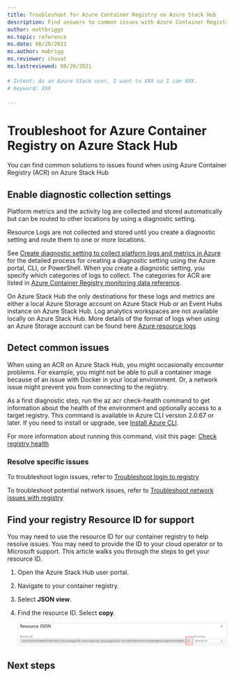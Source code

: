 ```yaml
---
title: Troubleshoot for Azure Container Registry on Azure Stack Hub 
description: Find answers to common issues with Azure Container Registry on Azure Stack Hub
author: mattbriggs
ms.topic: reference
ms.date: 08/20/2021
ms.author: mabrigg
ms.reviewer: chasat
ms.lastreviewed: 08/20/2021

# Intent: As an Azure Stack user, I want to XXX so I can XXX.
# Keyword: XXX

---
```


# Troubleshoot for Azure Container Registry on Azure Stack Hub

You can find common solutions to issues found when using Azure Container Registry (ACR) on Azure Stack Hub

## Enable diagnostic collection settings

Platform metrics and the activity log are collected and stored automatically but can be routed to other locations by using a diagnostic setting.

Resource Logs are not collected and stored until you create a diagnostic setting and route them to one or more locations.

See [Create diagnostic setting to collect platform logs and metrics in Azure](/azure/azure-monitor/essentials/diagnostic-settings) for the detailed process for creating a diagnostic setting using the Azure portal, CLI, or PowerShell. When you create a diagnostic setting, you specify which categories of logs to collect. The categories for ACR are listed in [Azure Container Registry monitoring data reference](/azure/container-registry/monitor-service-reference#resource-logs).

On Azure Stack Hub the only destinations for these logs and metrics are either a local Azure Storage account on Azure Stack Hub or an Event Hubs instance on Azure Stack Hub. Log analytics workspaces are not available locally on Azure Stack Hub. More details of the format of logs when using an Azure Storage account can be found here [Azure resource logs](/azure/azure-monitor/essentials/resource-logs#send-to-azure-storage)

## Detect common issues

When using an ACR on Azure Stack Hub, you might occasionally encounter problems. For example, you might not be able to pull a container image because of an issue with Docker in your local environment. Or, a network issue might prevent you from connecting to the registry.

As a first diagnostic step, run the az acr check-health command to get information about the health of the environment and optionally access to a target registry. This command is available in Azure CLI version 2.0.67 or later. If you need to install or upgrade, see [Install Azure CLI](/cli/azure/install-azure-cli).

For more information about running this command, visit this page: [Check registry health](/azure/container-registry/container-registry-check-health)

### Resolve specific issues

To troubleshoot login issues,  refer to  [Troubleshoot login to registry](/azure/container-registry/container-registry-troubleshoot-login)

To troubleshoot potential network issues, refer to [Troubleshoot network issues with registry](/azure/container-registry/container-registry-troubleshoot-access)

## Find your registry Resource ID for support

You may need to use the resource ID for our container registry to help resolve issues. You may need to provide the ID to your cloud operator or to Microsoft support. This article walks you through the steps to get your resource ID.

1.  Open the Azure Stack Hub user portal.
2.  Navigate to your container registry.
3.  Select **JSON view**.
4.  Find the resource ID. Select **copy**.

    ![get the resource id string for ACR](.\media\container-registry-get-resource-id\acs-resource-id.png)


## Next steps